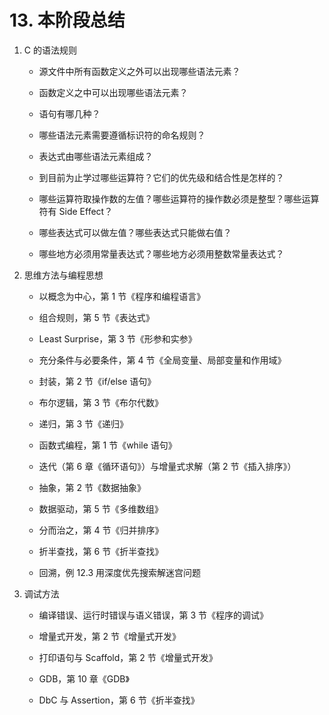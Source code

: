 # 13. 本阶段总结

1.  C 的语法规则

    - 源文件中所有函数定义之外可以出现哪些语法元素？

    - 函数定义之中可以出现哪些语法元素？

    - 语句有哪几种？

    - 哪些语法元素需要遵循标识符的命名规则？

    - 表达式由哪些语法元素组成？

    - 到目前为止学过哪些运算符？它们的优先级和结合性是怎样的？

    - 哪些运算符取操作数的左值？哪些运算符的操作数必须是整型？哪些运算符有 Side Effect？

    - 哪些表达式可以做左值？哪些表达式只能做右值？

    - 哪些地方必须用常量表达式？哪些地方必须用整数常量表达式？

2.  思维方法与编程思想

    - 以概念为中心，第 1 节《程序和编程语言》

    - 组合规则，第 5 节《表达式》

    - Least Surprise，第 3 节《形参和实参》

    - 充分条件与必要条件，第 4 节《全局变量、局部变量和作用域》

    - 封装，第 2 节《if/else 语句》

    - 布尔逻辑，第 3 节《布尔代数》

    - 递归，第 3 节《递归》

    - 函数式编程，第 1 节《while 语句》

    - 迭代（第 6 章《循环语句》）与增量式求解（第 2 节《插入排序》）

    - 抽象，第 2 节《数据抽象》

    - 数据驱动，第 5 节《多维数组》

    - 分而治之，第 4 节《归并排序》

    - 折半查找，第 6 节《折半查找》

    - 回溯，例 12.3 用深度优先搜索解迷宫问题

3.  调试方法

    - 编译错误、运行时错误与语义错误，第 3 节《程序的调试》

    - 增量式开发，第 2 节《增量式开发》

    - 打印语句与 Scaffold，第 2 节《增量式开发》

    - GDB，第 10 章《GDB》

    - DbC 与 Assertion，第 6 节《折半查找》
